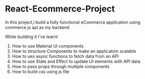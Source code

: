 # React-Ecommerce-Project
In this project,i build a fully functional eCommerce application using commerce.js api as my backend

While building it i've learnt
1. How to use Material UI components
2. How to structure Components to make an application scalable
3. How to ues async functions to fetch data from an API
4. How to use State and Effect to update UI elements with API data
5. How to pass props through multiple components
6. How to build css using js file
